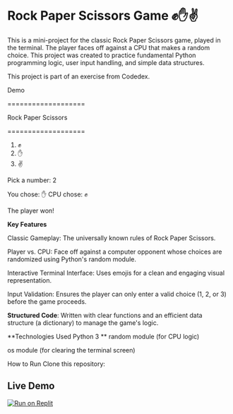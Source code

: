 # Rock Paper Scissors Game ✊✋✌️

This is a mini-project for the classic Rock Paper Scissors game, played in the terminal. The player faces off against a CPU that makes a random choice. This project was created to practice fundamental Python programming logic, user input handling, and simple data structures.

This project is part of an exercise from Codedex.

Demo

===================

Rock Paper Scissors

===================

1) ✊
2) ✋
3) ✌️

Pick a number: 2

You chose: ✋
CPU chose: ✊

The player won!


**Key Features**

Classic Gameplay: The universally known rules of Rock Paper Scissors.

Player vs. CPU: Face off against a computer opponent whose choices are randomized using Python's random module.

Interactive Terminal Interface: Uses emojis for a clean and engaging visual representation.

Input Validation: Ensures the player can only enter a valid choice (1, 2, or 3) before the game proceeds.


**Structured Code**: Written with clear functions and an efficient data structure (a dictionary) to manage the game's logic.


**Technologies Used
Python 3
**
random module (for CPU logic)

os module (for clearing the terminal screen)

How to Run
Clone this repository:

## Live Demo

[![Run on Replit](https://replit.com/badge/github/Monarqhs/CodeDex---RockPaperScissors)](https://replit.com/github/Monarqhs/CodeDex---RockPaperScissors)
